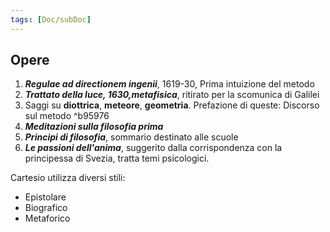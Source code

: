 ```yaml
---
tags: [Doc/subDoc]
---
```


## Opere
1. ***Regulae ad directionem ingenii***, 1619-30, Prima intuizione del metodo
2. ***Trattato della luce, 1630,metafisica***, ritirato per la scomunica di Galilei
3. Saggi su **diottrica**, **meteore**, **geometria**. Prefazione di queste: Discorso sul metodo ^b95976
4. ***Meditazioni sulla filosofia prima***
5. ***Principi di filosofia***, sommario destinato alle scuole
6. ***Le passioni dell'anima***, suggerito dalla corrispondenza con la principessa di Svezia, tratta temi psicologici.

Cartesio utilizza diversi stili:
- Epistolare
- Biografico
- Metaforico

